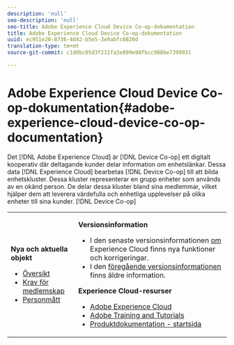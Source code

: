 ```yaml
---
description: 'null'
seo-description: 'null'
seo-title: Adobe Experience Cloud Device Co-op-dokumentation
title: Adobe Experience Cloud Device Co-op-dokumentation
uuid: ec951e20-8736-4d42-b5e5-3e9abfc6820d
translation-type: tm+mt
source-git-commit: c1d0bc05d3f211fa3e899e98fbcc908be7399031

---
```



# Adobe Experience Cloud Device Co-op-dokumentation{#adobe-experience-cloud-device-co-op-documentation}

Det [!DNL Adobe Experience Cloud] är [!DNL Device Co-op] ett digitalt kooperativ där deltagande kunder delar information om enhetslänkar. Dessa data [!DNL Experience Cloud] bearbetas [!DNL Device Co-op] till att bilda enhetskluster. Dessa kluster representerar en grupp enheter som används av en okänd person. De delar dessa kluster bland sina medlemmar, vilket hjälper dem att leverera värdefulla och enhetliga upplevelser på olika enheter till sina kunder. [!DNL Device Co-op]

<!-- <a id="section_535A849B2BF14221BD78C968CC02732D"></a> -->

<table id="table_5E612F746A704FE095B809A013EE977F" class="simpletable"> 
 <tbody> 
  <tr> 
   <td colname="col1"> <p> <b>Nya och aktuella objekt</b> </p> 
    <ul id="ul_47C012F6AB3E4B73BA357027F4D15369"> 
     <li id="li_30DBD4F8A9FA4FEFA3E3E5903FC55887"><a href="about/overview.md#concept-de34e3bacae94869909e979f24bcc4e8" format="dita" scope="local"> Översikt</a> </li> 
     <li id="li_10D0D3D338FF445098EE18B322951FAF"><a href="about/requirements.md#concept-31d3d165d22546afbedf023d32ad3a43" format="dita" scope="local"> Krav för medlemskap</a> </li> 
     <li id="li_466DC0DA0CD84E9E81EEF3237DCD411A"><a href="other-solutions/people.md#concept-8c57cd3904974e078d7fbf84ac9c2d63" format="dita" scope="local"> Personmått</a> </li> 
    </ul> </td> 
   <td colname="col2"> <p> <b>Versionsinformation</b> </p> 
    <ul id="ul_713F3E9DF0F84FE5981AC63D05948864"> 
     <li id="li_09C1CD15823E4AD7856CE40BE848E03F">I den senaste versionsinformationen <a href="https://marketing.adobe.com/resources/help/en_US/whatsnew/" format="https" scope="external"> om</a> Experience Cloud finns nya funktioner och korrigeringar. </li> 
     <li id="li_EA594E939ED14D7780178DEA8E1AED64">I den <a href="https://marketing.adobe.com/resources/help/en_US/whatsnew/?f=c_legacy_releases.html" format="https" scope="external"> föregående versionsinformationen</a> finns äldre information. </li> 
    </ul> <p> <b>Experience Cloud-resurser</b> </p> 
    <ul id="ul_E30EC96BDC624B5591F0470D430B7F41"> 
     <li id="li_F3A5CCFAE0F247CEB41A03CA8E03106B"> <a href="http://www.adobe.com/marketing-cloud.html" scope="external" format="http"> Adobe Experience Cloud</a> </li> 
     <li id="li_1938F7044F544481A6CC0F45CC22B80A"> <a href="http://helpx.adobe.com/learning.html?promoid=KAUDK" scope="external" format="http"> Adobe Training and Tutorials</a> </li> 
     <li id="li_C71459E0D1464C05B8B9387C43541F17"> <a href="https://marketing.adobe.com/resources/help/en_US/home/index.html" scope="external" format="https"> Produktdokumentation - startsida</a> </li> 
    </ul> </td> 
  </tr> 
 </tbody> 
</table>

<!--
<p><b>Announcements</b> </p>
<p>Take a moment to review the <a href="about/requirements.md#concept-31d3d165d22546afbedf023d32ad3a43" format="dita" scope="local"> membership requirements</a> or <a href="https://marketing-stage.adobe.com/resources/help/en_US/mcdc/downloads/what_to_expect.pdf" format="https" scope="external"> download the information sheet</a> if you want participate or to learn more about the <span class="wintitle"> Device Co-op</span>. </p>
-->

